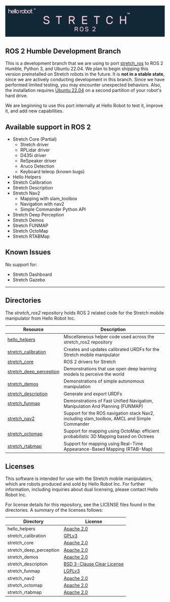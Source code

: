 ![](./images/banner.png)

## ROS 2 Humble Development Branch

This is a development branch that we are using to port [stretch_ros](https://github.com/hello-robot/stretch_ros) to ROS 2 Humble, Python 3, and Ubuntu 22.04. We plan to begin shipping this version preinstalled on Stretch robots in the future. It is **not in a stable state**, since we are actively conducting development in this branch. Since we have performed limited testing, you may encounter unexpected behaviors. Also, the installation requires [Ubuntu 22.04](https://github.com/hello-robot/stretch_install/blob/master/docs/robot_install.md) on a second partition of your robot's hard drive.

We are beginning to use this port internally at Hello Robot to test it, improve it, and add new capabilities.

## Available support in ROS 2

 - Stretch Core (Partial)
    - Stretch driver
    - RPLidar driver
    - D435i driver
    - ReSpeaker driver
    - Aruco Detection
    - Keyboard teleop (known bugs)
 - Hello Helpers
 - Stretch Calibration
 - Stretch Description
 - Stretch Nav2
    - Mapping with slam_toolbox
    - Navigation with nav2
    - Simple Commander Python API
 - Stretch Deep Perception
 - Stretch Demos
 - Stretch FUNMAP
 - Stretch OctoMap
 - Stretch RTABMap

## Known Issues

No support for:
 - Stretch Dashboard
 - Stretch Gazebo

---

## Directories

The *stretch_ros2* repository holds ROS 2 related code for the Stretch mobile manipulator from Hello Robot Inc.

| Resource                                                     | Description                                                  |
| ------------------------------------------------------------ | ------------------------------------------------------------ |
[hello_helpers](hello_helpers/README.md) | Miscellaneous helper code used across the stretch_ros2 repository
[stretch_calibration](stretch_calibration/README.md) | Creates and updates calibrated URDFs for the Stretch mobile manipulator
[stretch_core](stretch_core/README.md) | ROS 2 drivers for Stretch
[stretch_deep_perception](stretch_deep_perception/README.md) | Demonstrations that use open deep learning models to perceive the world
[stretch_demos](stretch_demos/README.md) | Demonstrations of simple autonomous manipulation
[stretch_description](stretch_description/README.md) | Generate and export URDFs
[stretch_funmap](stretch_funmap/README.md) | Demonstrations of Fast Unified Navigation, Manipulation And Planning (FUNMAP)
[stretch_nav2](stretch_nav2/README.md) | Support for the ROS navigation stack Nav2, including slam_toolbox, AMCL and Simple Commander
[stretch_octomap](stretch_octomap/README.md) | Support for mapping using OctoMap: efficient probabilistic 3D Mapping based on Octrees
[stretch_rtabmap](stretch_rtabmap/README.md) | Support for mapping using Real-Time Appearance-Based Mapping (RTAB-Map)

## Licenses

This software is intended for use with the Stretch mobile manipulators, which are robots produced and sold by Hello Robot Inc. For further information, including inquiries about dual licensing, please contact Hello Robot Inc.

For license details for this repository, see the LICENSE files found in the directories. A summary of the licenses follows: 

Directory               | License
------------------------|--------------------------------------------------------------------------------------
hello_helpers           | [Apache 2.0](http://www.apache.org/licenses/LICENSE-2.0)
stretch_calibration     | [GPLv3](https://www.gnu.org/licenses/gpl-3.0.html)
stretch_core            | [Apache 2.0](http://www.apache.org/licenses/LICENSE-2.0)
stretch_deep_perception | [Apache 2.0](http://www.apache.org/licenses/LICENSE-2.0)
stretch_demos           | [Apache 2.0](http://www.apache.org/licenses/LICENSE-2.0)
stretch_description     | [BSD 3-Clause Clear License](https://choosealicense.com/licenses/bsd-3-clause-clear/)
stretch_funmap          | [LGPLv3](https://www.gnu.org/licenses/lgpl-3.0.en.html)
stretch_nav2            | [Apache 2.0](http://www.apache.org/licenses/LICENSE-2.0)
stretch_octomap         | [Apache 2.0](http://www.apache.org/licenses/LICENSE-2.0)
stretch_rtabmap         | [Apache 2.0](http://www.apache.org/licenses/LICENSE-2.0)
